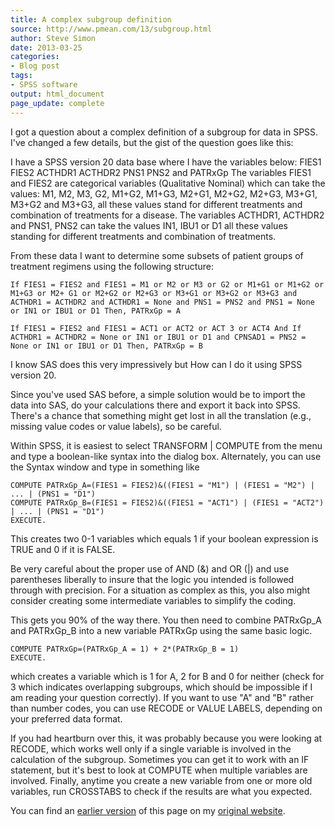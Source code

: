 ```yaml
---
title: A complex subgroup definition
source: http://www.pmean.com/13/subgroup.html
author: Steve Simon
date: 2013-03-25
categories:
- Blog post
tags:
- SPSS software
output: html_document
page_update: complete
---
```


I got a question about a complex definition of a subgroup for data in SPSS. I've changed a few details, but the gist of the question goes like this:

<!---More--->

I have a SPSS version 20 data base where I have the variables below: FIES1 FIES2 ACTHDR1 ACTHDR2 PNS1 PNS2 and PATRxGp The variables FIES1 and FIES2 are categorical variables (Qualitative Nominal) which can take the values: M1, M2, M3, G2, M1+G2, M1+G3, M2+G1, M2+G2, M2+G3, M3+G1, M3+G2 and M3+G3, all these values stand for different treatments and combination of treatments for a disease. The variables ACTHDR1, ACTHDR2 and PNS1, PNS2 can take the values IN1, IBU1 or D1 all these values standing for different treatments and combination of treatments.

From these data I want to determine some subsets of patient groups of treatment regimens using the following structure:

```
If FIES1 = FIES2 and FIES1 = M1 or M2 or M3 or G2 or M1+G1 or M1+G2 or M1+G3 or M2+ G1 or M2+G2 or M2+G3 or M3+G1 or M3+G2 or M3+G3 and ACTHDR1 = ACTHDR2 and ACTHDR1 = None and PNS1 = PNS2 and PNS1 = None or IN1 or IBU1 or D1 Then, PATRxGp = A

If FIES1 = FIES2 and FIES1 = ACT1 or ACT2 or ACT 3 or ACT4 And If ACTHDR1 = ACTHDR2 = None or IN1 or IBU1 or D1 and CPNSAD1 = PNS2 = None or IN1 or IBU1 or D1 Then, PATRxGp = B
```

I know SAS does this very impressively but How can I do it using SPSS version 20.

Since you've used SAS before, a simple solution would be to import the data into SAS, do your calculations there and export it back into SPSS. There's a chance that something might get lost in all the translation (e.g., missing value codes or value labels), so be careful.

Within SPSS, it is easiest to select TRANSFORM | COMPUTE from the menu and type a boolean-like syntax into the dialog box. Alternately, you can use the Syntax window and type in something like

```
COMPUTE PATRxGp_A=(FIES1 = FIES2)&((FIES1 = "M1") | (FIES1 = "M2") | ... | (PNS1 = "D1")
COMPUTE PATRxGp_B=(FIES1 = FIES2)&((FIES1 = "ACT1") | (FIES1 = "ACT2") | ... | (PNS1 = "D1")
EXECUTE.
```

This creates two 0-1 variables which equals 1 if your boolean expression is TRUE and 0 if it is FALSE.

Be very careful about the proper use of AND (&) and OR (|) and use parentheses liberally to insure that the logic you intended is followed through with precision. For a situation as complex as this, you also might consider creating some intermediate variables to simplify the coding.

This gets you 90% of the way there. You then need to combine PATRxGp_A and PATRxGp_B into a new variable PATRxGp using the same basic logic.

```
COMPUTE PATRxGp=(PATRxGp_A = 1) + 2*(PATRxGp_B = 1)
EXECUTE.
```

which creates a variable which is 1 for A, 2 for B and 0 for neither (check for 3 which indicates overlapping subgroups, which should be impossible if I am reading your question correctly). If you want to use "A" and "B" rather than number codes, you can use RECODE or VALUE LABELS, depending on your preferred data format.

If you had heartburn over this, it was probably because you were looking at RECODE, which works well only if a single variable is involved in the calculation of the subgroup. Sometimes you can get it to work with an IF statement, but it's best to look at COMPUTE when multiple variables are involved. Finally, anytime you create a new variable from one or more old variables, run CROSSTABS to check if the results are what you expected.

You can find an [earlier version][sim1] of this page on my [original website][sim2].

[sim1]: http://www.pmean.com/13/subgroup.html
[sim2]: http://www.pmean.com/original_site.html
